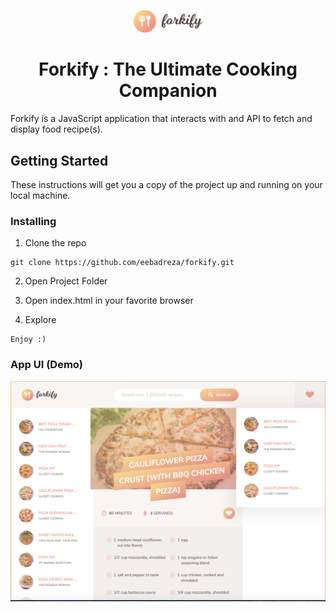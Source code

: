 <p align="center" width="100%">
    <img src="src/img/logo.png" alt="Forkify Logo" width="22%">
</p>
<h1 align="center">Forkify : The Ultimate Cooking Companion</h1>
Forkify is a JavaScript application that interacts with and API to fetch and display food recipe(s).

## Getting Started

These instructions will get you a copy of the project up and running on your local machine.

### Installing

1. Clone the repo

```
git clone https://github.com/eebadreza/forkify.git
```

2. Open Project Folder

3. Open index.html in your favorite browser

4. Explore

```
Enjoy :)
```

### App UI (Demo)

![Image description](Forkify_Screenshot.png)
